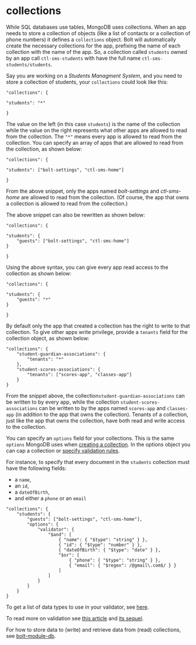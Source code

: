 # collections

While SQL databases use tables, MongoDB uses collections. When an app needs to store a collection of objects \(like a list of contacts or a collection of phone numbers\) it defines a `collections` object. Bolt will automatically create the necessary collections for the app, prefixing the name of each collection with the name of the app. So, a collection called `students` owned by an app call `ctl-sms-students` with have the full name `ctl-sms-students/students`.

Say you are working on a _Students Managment System_, and you need to store a collection of students, your `collections` could look like this:

`"collections": {`

```
"students": "*"
```

`}`

The value on the left \(in this case `students`\) is the name of the collection while the value on the right represents what other apps are allowed to read from the collection. The `"*"` means every app is allowed to read from the collection. You can specify an array of apps that are allowed to read from the collection, as shown below:

`"collections": {`

```
"students": ["bolt-settings", "ctl-sms-home"]
```

`}`

From the above snippet, only the apps named _bolt-settings_ and _ctl-sms-home_ are allowed to read from the collection. \(Of course, the app that owns a collection is allowed to read from the collection.\)

The above snippet can also be rewritten as shown below:

`"collections": {`

```
"students": {
    "guests": ["bolt-settings", "ctl-sms-home"]
}
```

`}`

Using the above syntax, you can give every app read access to the collection as shown below:

`"collections": {`

```
"students": {
    "guests": "*"
}
```

`}`

By default only the app that created a collection has the right to write to that collection. To give other apps write privilege, provide a `tenants` field for the collection object, as shown below:

```
"collections": {
    "student-guardian-associations": {
        "tenants": "*"
    },
    "student-scores-associations": {
        "tenants": ["scores-app", "classes-app"]
    }
}
```

From the snippet above, the collection`student-guardian-associations` can be written to by every app, while the collection `student-scores-associations` can be written to by the apps named `scores-app` and `classes-app` \(in addition to the app that owns the collection\). Tenants of a collection, just like the app that owns the collection, have both read and write access to the collection.

You can specify an `options` field for your collections. This is the same `options` MongoDB uses when [creating a collection](https://docs.mongodb.com/manual/reference/method/db.createCollection/). In the options object you can cap a collection or [specify validation rules](https://docs.mongodb.com/manual/core/document-validation/).

For instance, to specify that every document in the `students` collection must have the following fields:

* a `name`, 
* an `id`, 
* a `dateOfBirth`,
* and either a `phone` or an `email`

```
"collections": {
    "students": {
        "guests": ["bolt-settings", "ctl-sms-home"],
        "options": {
            "validator": {
                "$and": [
                    { "name": { "$type": "string" } },
                    { "id": { "$type": "number" } },
                    { "dateOfBirth": { "$type": "date" } },
                    "$or": [
                        { "phone": { "$type": "string" } },
                        { "email": { "$regex": /@gmail\.com$/ } }
                    ]
                ]
            }
        }
    }
}
```

To get a list of data types to use in your validator, see [here](https://docs.mongodb.com/manual/reference/operator/query/type/).

To read more on validation see [this article](https://www.mongodb.com/blog/post/document-validation-part-1-adding-just-the-right-amount-of-control-over-your-documents) and [its sequel](https://www.mongodb.com/blog/post/document-validation-part-2-putting-it-all-together-a-tutorial).

For how to store data to \(write\) and retrieve data from \(read\) collections, see [bolt-module-db](/bolt-module-db.md).

